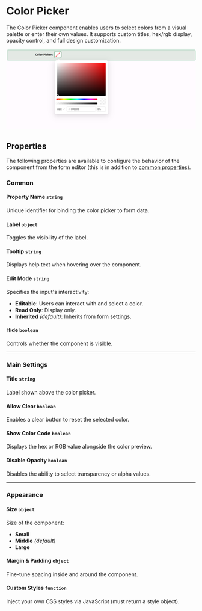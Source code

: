 # Color Picker

The Color Picker component enables users to select colors from a visual palette or enter their own values. It supports custom titles, hex/rgb display, opacity control, and full design customization.

![Image](../Advanced/images/colorpicker1.png)

## Properties

The following properties are available to configure the behavior of the component from the form editor (this is in addition to [common properties](/docs/front-end-basics/form-components/common-component-properties)).

### Common
#### Property Name `string`
Unique identifier for binding the color picker to form data.

#### Label `object`
Toggles the visibility of the label.

#### Tooltip `string`
Displays help text when hovering over the component.

#### Edit Mode `string`
Specifies the input's interactivity:
- **Editable**: Users can interact with and select a color.
- **Read Only**: Display only.
- **Inherited** *(default)*: Inherits from form settings.

#### Hide `boolean`
Controls whether the component is visible.

___


### Main Settings

#### Title `string`
Label shown above the color picker.

#### Allow Clear `boolean`
Enables a clear button to reset the selected color.

#### Show Color Code `boolean`
Displays the hex or RGB value alongside the color preview.

#### Disable Opacity `boolean`
Disables the ability to select transparency or alpha values.

___

### Appearance

#### Size `object`
Size of the component:
- **Small**
- **Middle** *(default)*
- **Large**

#### **Margin & Padding** ``object``

Fine-tune spacing inside and around the component.

####  **Custom Styles** ``function``

Inject your own CSS styles via JavaScript (must return a style object).